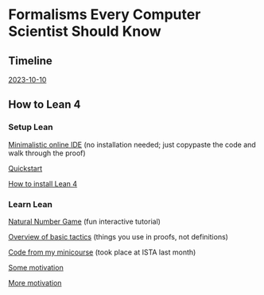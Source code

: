 # Formalisms Every Computer Scientist Should Know

## Timeline

[2023-10-10](Feccsk/Class01.lean)

## How to Lean 4

### Setup Lean

[Minimalistic online IDE](https://live.lean-lang.org/) (no installation needed; just copypaste the code and walk through the proof)

[Quickstart](https://github.com/leanprover/lean4/blob/master/doc/quickstart.md)

[How to install Lean 4](https://leanprover-community.github.io/get_started.html)

### Learn Lean

[Natural Number Game](https://adam.math.hhu.de/#/g/hhu-adam/NNG4) (fun interactive tutorial)

[Overview of basic tactics](https://github.com/madvorak/lean4-tactics) (things you use in proofs, not definitions)

[Code from my minicourse](https://github.com/madvorak/lean4-course) (took place at ISTA last month)

[Some motivation](https://youtu.be/KW8zEdOWxYI?si=4Iz9M56WTEq4Kpo6)

[More motivation](https://youtu.be/Dp-mQ3HxgDE?si=pldjVR-MMh5TXCai)
